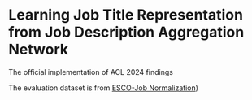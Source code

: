 # Learning Job Title Representation from Job Description Aggregation Network
The official implementation of ACL 2024 findings 


The evaluation dataset is from [ESCO-Job Normalization](https://github.com/jensjorisdecorte/JobBERT-evaluation-dataset))
